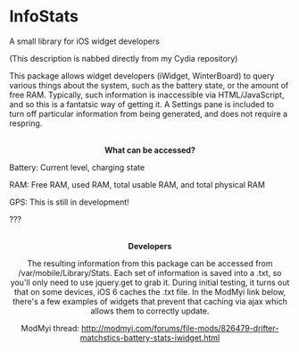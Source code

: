 InfoStats
=========

A small library for iOS widget developers

(This description is nabbed directly from my Cydia repository)

 <p>This package allows widget developers (iWidget, WinterBoard) to query various things about the system, such as the battery state, or the amount of free RAM. Typically, such information is inaccessible via HTML/JavaScript, and so this is a fantatsic way of getting it. A Settings pane is included to turn off particular information from being generated, and does not require a respring.</p>
              <center><p><br /><strong>What can be accessed?</strong></p></center>
              <p>Battery: Current level, charging state</p>
              <p>RAM: Free RAM, used RAM, total usable RAM, and total physical RAM</p>
              <p>GPS: This is still in development!</p>
              <p>???</p>
              <center><p><br /><strong>Developers</strong></p>
              <p>The resulting information from this package can be accessed from /var/mobile/Library/Stats. Each set of information is saved into a .txt, so you'll only need to use jquery.get to grab it. During initial testing, it turns out that on some devices, iOS 6 caches the .txt file. In the ModMyi link below, there's a few examples of widgets that prevent that caching via ajax which allows them to correctly update.</p>
              <p>ModMyi thread: <a href="http://modmyi.com/forums/file-mods/826479-drifter-matchstics-battery-stats-iwidget.html">http://modmyi.com/forums/file-mods/826479-drifter-matchstics-battery-stats-iwidget.html</a></p>
